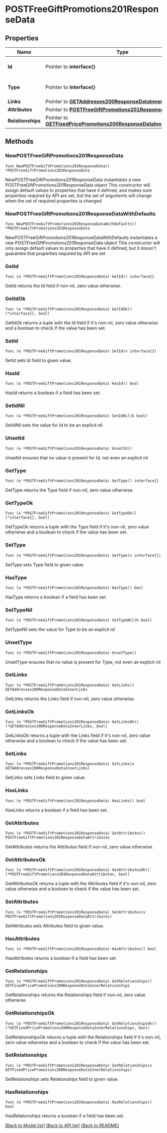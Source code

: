 # POSTFreeGiftPromotions201ResponseData

## Properties

Name | Type | Description | Notes
------------ | ------------- | ------------- | -------------
**Id** | Pointer to **interface{}** | The resource&#39;s id | [optional] 
**Type** | Pointer to **interface{}** | The resource&#39;s type | [optional] 
**Links** | Pointer to [**GETAddresses200ResponseDataInnerLinks**](GETAddresses200ResponseDataInnerLinks.md) |  | [optional] 
**Attributes** | Pointer to [**POSTFreeGiftPromotions201ResponseDataAttributes**](POSTFreeGiftPromotions201ResponseDataAttributes.md) |  | [optional] 
**Relationships** | Pointer to [**GETFixedPricePromotions200ResponseDataInnerRelationships**](GETFixedPricePromotions200ResponseDataInnerRelationships.md) |  | [optional] 

## Methods

### NewPOSTFreeGiftPromotions201ResponseData

`func NewPOSTFreeGiftPromotions201ResponseData() *POSTFreeGiftPromotions201ResponseData`

NewPOSTFreeGiftPromotions201ResponseData instantiates a new POSTFreeGiftPromotions201ResponseData object
This constructor will assign default values to properties that have it defined,
and makes sure properties required by API are set, but the set of arguments
will change when the set of required properties is changed

### NewPOSTFreeGiftPromotions201ResponseDataWithDefaults

`func NewPOSTFreeGiftPromotions201ResponseDataWithDefaults() *POSTFreeGiftPromotions201ResponseData`

NewPOSTFreeGiftPromotions201ResponseDataWithDefaults instantiates a new POSTFreeGiftPromotions201ResponseData object
This constructor will only assign default values to properties that have it defined,
but it doesn't guarantee that properties required by API are set

### GetId

`func (o *POSTFreeGiftPromotions201ResponseData) GetId() interface{}`

GetId returns the Id field if non-nil, zero value otherwise.

### GetIdOk

`func (o *POSTFreeGiftPromotions201ResponseData) GetIdOk() (*interface{}, bool)`

GetIdOk returns a tuple with the Id field if it's non-nil, zero value otherwise
and a boolean to check if the value has been set.

### SetId

`func (o *POSTFreeGiftPromotions201ResponseData) SetId(v interface{})`

SetId sets Id field to given value.

### HasId

`func (o *POSTFreeGiftPromotions201ResponseData) HasId() bool`

HasId returns a boolean if a field has been set.

### SetIdNil

`func (o *POSTFreeGiftPromotions201ResponseData) SetIdNil(b bool)`

 SetIdNil sets the value for Id to be an explicit nil

### UnsetId
`func (o *POSTFreeGiftPromotions201ResponseData) UnsetId()`

UnsetId ensures that no value is present for Id, not even an explicit nil
### GetType

`func (o *POSTFreeGiftPromotions201ResponseData) GetType() interface{}`

GetType returns the Type field if non-nil, zero value otherwise.

### GetTypeOk

`func (o *POSTFreeGiftPromotions201ResponseData) GetTypeOk() (*interface{}, bool)`

GetTypeOk returns a tuple with the Type field if it's non-nil, zero value otherwise
and a boolean to check if the value has been set.

### SetType

`func (o *POSTFreeGiftPromotions201ResponseData) SetType(v interface{})`

SetType sets Type field to given value.

### HasType

`func (o *POSTFreeGiftPromotions201ResponseData) HasType() bool`

HasType returns a boolean if a field has been set.

### SetTypeNil

`func (o *POSTFreeGiftPromotions201ResponseData) SetTypeNil(b bool)`

 SetTypeNil sets the value for Type to be an explicit nil

### UnsetType
`func (o *POSTFreeGiftPromotions201ResponseData) UnsetType()`

UnsetType ensures that no value is present for Type, not even an explicit nil
### GetLinks

`func (o *POSTFreeGiftPromotions201ResponseData) GetLinks() GETAddresses200ResponseDataInnerLinks`

GetLinks returns the Links field if non-nil, zero value otherwise.

### GetLinksOk

`func (o *POSTFreeGiftPromotions201ResponseData) GetLinksOk() (*GETAddresses200ResponseDataInnerLinks, bool)`

GetLinksOk returns a tuple with the Links field if it's non-nil, zero value otherwise
and a boolean to check if the value has been set.

### SetLinks

`func (o *POSTFreeGiftPromotions201ResponseData) SetLinks(v GETAddresses200ResponseDataInnerLinks)`

SetLinks sets Links field to given value.

### HasLinks

`func (o *POSTFreeGiftPromotions201ResponseData) HasLinks() bool`

HasLinks returns a boolean if a field has been set.

### GetAttributes

`func (o *POSTFreeGiftPromotions201ResponseData) GetAttributes() POSTFreeGiftPromotions201ResponseDataAttributes`

GetAttributes returns the Attributes field if non-nil, zero value otherwise.

### GetAttributesOk

`func (o *POSTFreeGiftPromotions201ResponseData) GetAttributesOk() (*POSTFreeGiftPromotions201ResponseDataAttributes, bool)`

GetAttributesOk returns a tuple with the Attributes field if it's non-nil, zero value otherwise
and a boolean to check if the value has been set.

### SetAttributes

`func (o *POSTFreeGiftPromotions201ResponseData) SetAttributes(v POSTFreeGiftPromotions201ResponseDataAttributes)`

SetAttributes sets Attributes field to given value.

### HasAttributes

`func (o *POSTFreeGiftPromotions201ResponseData) HasAttributes() bool`

HasAttributes returns a boolean if a field has been set.

### GetRelationships

`func (o *POSTFreeGiftPromotions201ResponseData) GetRelationships() GETFixedPricePromotions200ResponseDataInnerRelationships`

GetRelationships returns the Relationships field if non-nil, zero value otherwise.

### GetRelationshipsOk

`func (o *POSTFreeGiftPromotions201ResponseData) GetRelationshipsOk() (*GETFixedPricePromotions200ResponseDataInnerRelationships, bool)`

GetRelationshipsOk returns a tuple with the Relationships field if it's non-nil, zero value otherwise
and a boolean to check if the value has been set.

### SetRelationships

`func (o *POSTFreeGiftPromotions201ResponseData) SetRelationships(v GETFixedPricePromotions200ResponseDataInnerRelationships)`

SetRelationships sets Relationships field to given value.

### HasRelationships

`func (o *POSTFreeGiftPromotions201ResponseData) HasRelationships() bool`

HasRelationships returns a boolean if a field has been set.


[[Back to Model list]](../README.md#documentation-for-models) [[Back to API list]](../README.md#documentation-for-api-endpoints) [[Back to README]](../README.md)


